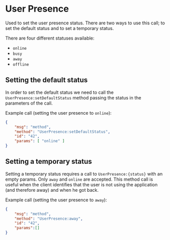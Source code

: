 # User Presence

Used to set the user presence status. There are two ways to use this call; to set the default status and to set a temporary status.

There are four different statuses available:

- `online`
- `busy`
- `away`
- `offline`

## Setting the default status

In order to set the default status we need to call the `UserPresence:setDefaultStatus` method passing the status in the parameters of the call.

Example call (setting the user presence to `online`):

```json
{
    "msg": "method",
    "method": "UserPresence:setDefaultStatus",
    "id": "42",
    "params": [ "online" ]
}
```

## Setting a temporary status

Setting a temporary status requires a call to `UserPresence:{status}` with an empty params. Only `away` and `online` are accepted. This method call is useful when the client identifies that the user is not using the application (and therefore away) and when he got back.

Example call (setting the user presence to `away`):

```json
{
    "msg": "method",
    "method": "UserPresence:away",
    "id": "42",
    "params":[]
}
```
